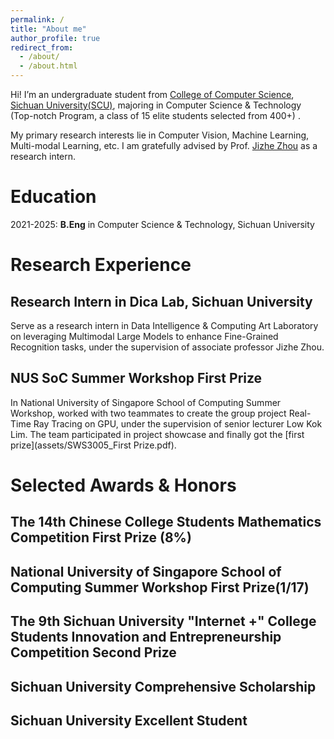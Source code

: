 ```yaml
---
permalink: /
title: "About me"
author_profile: true
redirect_from: 
  - /about/
  - /about.html
---
```


Hi! I’m an undergraduate student from [College of Computer Science](https://cs.scu.edu.cn/), [Sichuan University(SCU)](https://www.scu.edu.cn/), majoring in Computer Science & Technology (Top-notch Program, a class of 15 elite students selected from 400+) .

My primary research interests lie in Computer Vision, Machine Learning, Multi-modal Learning, etc. I am gratefully advised by Prof. [Jizhe Zhou](https://knightzjz.github.io/) as a research intern.

Education
====== 

2021-2025: __B.Eng__ in Computer Science & Technology, Sichuan University

Research Experience
======

Research Intern in Dica Lab, Sichuan University 
------

Serve as a research intern in Data Intelligence & Computing Art Laboratory on leveraging Multimodal Large Models to enhance Fine-Grained Recognition tasks, under the supervision of associate professor Jizhe Zhou.

NUS SoC Summer Workshop First Prize
------

In National University of Singapore School of Computing Summer Workshop, worked with two teammates to create the group project Real-Time Ray Tracing on GPU, under the supervision of senior lecturer Low Kok Lim. The team participated in project showcase and finally got the [first prize](assets/SWS3005_First Prize.pdf).

Selected Awards & Honors
======

The 14th Chinese College Students Mathematics Competition First Prize (8%)
------

National University of Singapore School of Computing Summer Workshop First Prize(1/17)
------

The 9th Sichuan University "Internet +" College Students Innovation and Entrepreneurship Competition Second Prize
------

Sichuan University Comprehensive Scholarship
------

Sichuan University Excellent Student
------



